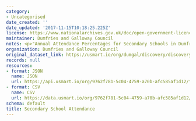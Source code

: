 ```yaml
---
category:
- Uncategorised
date_created: ''
date_updated: '2017-11-15T10:18:25.225Z'
license: https://www.nationalarchives.gov.uk/doc/open-government-licence/version/3/
maintainer: Dumfries and Galloway Council
notes: <p>"Annual Attendance Percentages for Secondary Schools in Dumfries and Galloway"</p>
organization: Dumfries and Galloway Council
original_dataset_link: https://usmart.io/org/dumgal/discovery/discovery-view-detail/8dd37ea1-2e1d-4e37-8fb7-323c90fdb192
records: null
resources:
- format: JSON
  name: JSON
  url: https://api.usmart.io/org/9762f781-5c04-4759-a70b-afc585af1d12/fa9e7d24-afa0-4126-ac1a-7b43ee2b1707/1/urql
- format: CSV
  name: CSV
  url: https://data.usmart.io/org/9762f781-5c04-4759-a70b-afc585af1d12/resource?resourceGUID=6eed0631-2804-4336-bce9-fc3597280d29
schema: default
title: Secondary School Attendance
---
```

